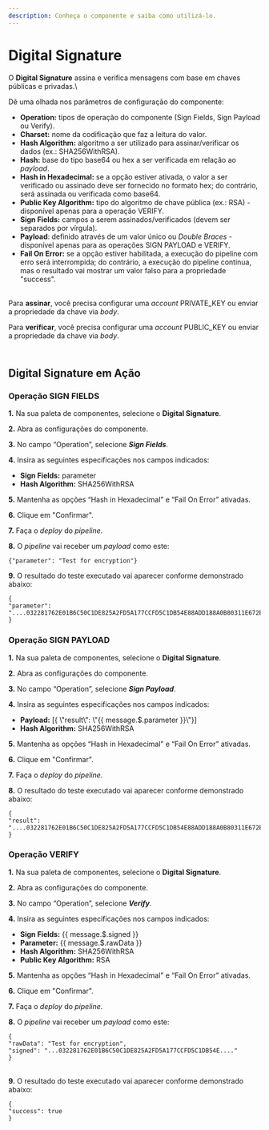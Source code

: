 ```yaml
---
description: Conheça o componente e saiba como utilizá-lo.
---
```


# Digital Signature



O **Digital Signature** assina e verifica mensagens com base em chaves públicas e privadas.\


Dê uma olhada nos parâmetros de configuração do componente:

* **Operation:** tipos de operação do componente (Sign Fields, Sign Payload ou Verify).
* **Charset:** nome da codificação que faz a leitura do valor.
* **Hash Algorithm:** algoritmo a ser utilizado para assinar/verificar os dados (ex.: SHA256WithRSA).
* **Hash:** base do tipo base64 ou hex a ser verificada em relação ao _payload_.
* **Hash in Hexadecimal:** se a opção estiver ativada, o valor a ser verificado ou assinado deve ser fornecido no formato hex; do contrário, será assinada ou verificada como base64.
* **Public Key Algorithm:** tipo do algoritmo de chave pública (ex.: RSA) - disponível apenas para a operação VERIFY.
* **Sign Fields:** campos a serem assinados/verificados (devem ser separados por vírgula).
* **Payload**: definido através de um valor único ou _Double Braces_ - disponível apenas para as operações SIGN PAYLOAD e VERIFY.
* **Fail On Error:** se a opção estiver habilitada, a execução do pipeline com erro será interrompida; do contrário, a execução do pipeline continua, mas o resultado vai mostrar um valor falso para a propriedade "success".

\
Para **assinar**, você precisa configurar uma _account_ PRIVATE\_KEY ou enviar a propriedade da chave via _body_.

Para **verificar**, você precisa configurar uma _account_ PUBLIC\_KEY ou enviar a propriedade da chave via _body_.

\
Digital Signature em Ação <a href="#digital-signature-em-ao" id="digital-signature-em-ao"></a>
----------------------------------------------------------------------------------------------

### Operação SIGN FIELDS <a href="#operao-sign-fields" id="operao-sign-fields"></a>

**1.** Na sua paleta de componentes, selecione o **Digital Signature**.

**2.** Abra as configurações do componente.

**3.** No campo “Operation”, selecione _**Sign Fields**_.

**4.** Insira as seguintes especificações nos campos indicados:

* **Sign Fields:** parameter
* **Hash Algorithm:** SHA256WithRSA

**5.** Mantenha as opções “Hash in Hexadecimal” e “Fail On Error” ativadas.

**6.** Clique em "Confirmar".

**7.** Faça o _deploy_ do _pipeline_.

**8.** O _pipeline_ vai receber um _payload_ como este:

```
{"parameter": "Test for encryption"}
```

**9.** O resultado do teste executado vai aparecer conforme demonstrado abaixo:

```
{
"parameter": "....032281762E01B6C50C1DE825A2FD5A177CCFD5C1DB54E88ADD188A0B80311E672EDE5F8B......"
}
```

### Operação SIGN PAYLOAD <a href="#operao-sign-payload" id="operao-sign-payload"></a>

**1.** Na sua paleta de componentes, selecione o **Digital Signature**.

**2.** Abra as configurações do componente.

**3.** No campo “Operation”, selecione _**Sign Payload**_.

**4.** Insira as seguintes especificações nos campos indicados:

* **Payload:** \[{ \\"result\\": \\"\{{ message.$.parameter \}}\\"}]
* **Hash Algorithm:** SHA256WithRSA

**5.** Mantenha as opções “Hash in Hexadecimal” e “Fail On Error” ativadas.

**6.** Clique em "Confirmar".

**7.** Faça o _deploy_ do _pipeline_.

**8.** O resultado do teste executado vai aparecer conforme demonstrado abaixo:

```
{
"result": "....032281762E01B6C50C1DE825A2FD5A177CCFD5C1DB54E88ADD188A0B80311E672EDE5F8B......"
}
```



### Operação VERIFY <a href="#operao-verify" id="operao-verify"></a>

**1.** Na sua paleta de componentes, selecione o **Digital Signature**.

**2.** Abra as configurações do componente.

**3.** No campo “Operation”, selecione _**Verify**_.

**4.** Insira as seguintes especificações nos campos indicados:

* **Sign Fields:** \{{ message.$.signed \}}
* **Parameter:** \{{ message.$.rawData \}}
* **Hash Algorithm:** SHA256WithRSA
* **Public Key Algorithm:** RSA

**5.** Mantenha as opções “Hash in Hexadecimal” e “Fail On Error” ativadas.

**6.** Clique em "Confirmar".

**7.** Faça o _deploy_ do _pipeline_.

**8.** O _pipeline_ vai receber um _payload_ como este:

```
{
"rawData": "Test for encryption",
"signed": "...032281762E01B6C50C1DE825A2FD5A177CCFD5C1DB54E...."
}
```

\
**9.** O resultado do teste executado vai aparecer conforme demonstrado abaixo:

```
{
"success": true
}
```

